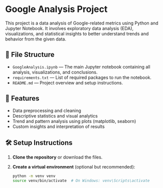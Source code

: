 # Google Analysis Project

This project is a data analysis of Google-related metrics using Python and Jupyter Notebook. It involves exploratory data analysis (EDA), visualizations, and statistical insights to better understand trends and behavior from the given data.

## 📁 File Structure

- `GoogleAnalysis.ipynb` — The main Jupyter notebook containing all analysis, visualizations, and conclusions.
- `requirements.txt` — List of required packages to run the notebook.
- `README.md` — Project overview and setup instructions.

## 🚀 Features

- Data preprocessing and cleaning
- Descriptive statistics and visual analytics
- Trend and pattern analysis using plots (matplotlib, seaborn)
- Custom insights and interpretation of results

## 🛠️ Setup Instructions

1. **Clone the repository** or download the files.

2. **Create a virtual environment** (optional but recommended):

   ```bash
   python -m venv venv
   source venv/bin/activate  # On Windows: venv\Scripts\activate
